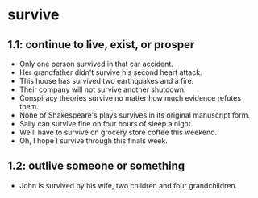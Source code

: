 # survive
## 1.1: continue to live, exist, or prosper

  *  Only one person survived in that car accident.
  *  Her grandfather didn't survive his second heart attack.
  *  This house has survived two earthquakes and a fire.
  *  Their company will not survive another shutdown.
  *  Conspiracy theories survive no matter how much evidence refutes them.
  *  None of Shakespeare's plays survives in its original manuscript form.
  *  Sally can survive fine on four hours of sleep a night.
  *  We'll have to survive on grocery store coffee this weekend.
  *  Oh, I hope I survive through this finals week.

## 1.2: outlive someone or something

  *  John is survived by his wife, two children and four grandchildren.
